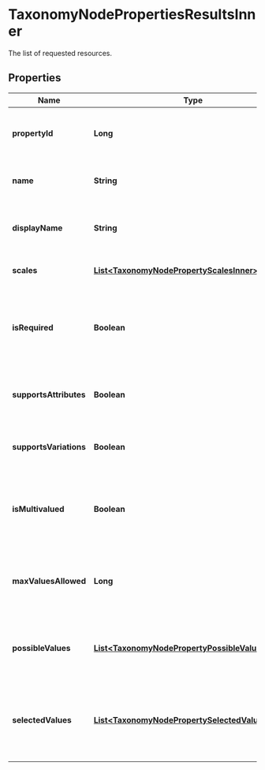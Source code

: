 

# TaxonomyNodePropertiesResultsInner

The list of requested resources.

## Properties

| Name | Type | Description | Notes |
|------------ | ------------- | ------------- | -------------|
|**propertyId** | **Long** | The unique numeric ID of this product property. |  [optional] |
|**name** | **String** | The name string for this taxonomy node. |  [optional] |
|**displayName** | **String** | The human-readable product property name string. |  [optional] |
|**scales** | [**List&lt;TaxonomyNodePropertyScalesInner&gt;**](TaxonomyNodePropertyScalesInner.md) | A list of available scales. |  [optional] |
|**isRequired** | **Boolean** | When true, listings assigned eligible taxonomy IDs require this property. |  [optional] |
|**supportsAttributes** | **Boolean** | When true, you can use this property in listing attributes. |  [optional] |
|**supportsVariations** | **Boolean** | When true, you can use this property in listing variations. |  [optional] |
|**isMultivalued** | **Boolean** | When true, you can assign multiple property values to this property |  [optional] |
|**maxValuesAllowed** | **Long** | When true, you can assign multiple property values to this property |  [optional] |
|**possibleValues** | [**List&lt;TaxonomyNodePropertyPossibleValuesInner&gt;**](TaxonomyNodePropertyPossibleValuesInner.md) | A list of supported property value strings for this property. |  [optional] |
|**selectedValues** | [**List&lt;TaxonomyNodePropertySelectedValuesInner&gt;**](TaxonomyNodePropertySelectedValuesInner.md) | A list of property value strings automatically and always selected for the given property. |  [optional] |



